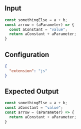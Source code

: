 
## Input
```javascript input
const somethingElse = a + b;
const arrow = (aParameter) => {
  const aConstant = "value";
  return aConstant + aParameter;
}
```

## Configuration
```json configuration
{
  "extension": "js"
}
```

## Expected Output
```javascript expected output
const somethingElse = a + b;
const aConstant = "value";
const arrow = (aParameter) => {
  return aConstant + aParameter;
}
```
